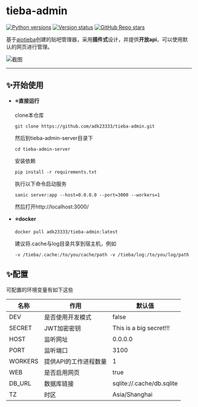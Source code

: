 # tieba-admin

[![Python versions](https://img.shields.io/badge/python-3.10%7C3.11%7C3.12-blue)]()
[![Version status](https://img.shields.io/badge/status-dev-orange)]()
[![GitHub Repo stars](https://img.shields.io/github/stars/adk23333/tieba-admin?style=flat)]()

基于[aiotieba](https://github.com/Starry-OvO/aiotieba)创建的贴吧管理器，采用**插件式**设计，并提供**开放api**，可以使用默认的网页进行管理。

![截图](https://s2.loli.net/2024/02/14/IB4FZevdGEVfiUK.png)

---

## ✨开始使用

- **:star:直接运行**

  clone本仓库

  ```shell
  git clone https://github.com/adk23333/tieba-admin.git
  ```

  然后到tieba-admin-server目录下

  ```shell
  cd tieba-admin-server
  ```
  
  安装依赖
  ```shell
  pip install -r requirements.txt
  ```

  执行以下命令启动服务

  ```shell
  sanic server:app --host=0.0.0.0 --port=3000 --workers=1
  ```

  然后打开http://localhost:3000/



- **:star:docker**

  ```shell
  docker pull adk23333/tieba-admin:latest
  ```
  
  建议将.cache与log目录共享到宿主机，例如

  ```shell
  -v /tieba/.cache:/to/you/cache/path -v /tieba/log:/to/you/log/path
  ```

## ✨配置

可配置的环境变量有如下这些

| 名称    | 作用                  | 默认值                    |
| ------- | --------------------- | ------------------------- |
| DEV     | 是否使用开发模式      | false                     |
| SECRET  | JWT加密密钥           | This is a big secret!!!   |
| HOST    | 监听网址              | 0.0.0.0                   |
| PORT    | 监听端口              | 3100                      |
| WORKERS | 提供API的工作进程数量 | 1                         |
| WEB     | 是否启用网页          | true                      |
| DB_URL  | 数据库链接            | sqlite://.cache/db.sqlite |
| TZ      | 时区                  | Asia/Shanghai             |

